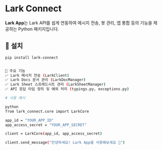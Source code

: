 # Lark Connect
**Lark App**는 Lark API를 쉽게 연동하여 메시지 전송, 봇 관리, 앱 통합 등의 기능을 제공하는 Python 패키지입니다.  

## 🚀 설치  
```bash
pip install lark-connect


📌 주요 기능
✅ Lark 메시지 전송 (LarkClient)
✅ Lark Docs 문서 관리 (LarkDocManager)
✅ Lark Sheet 스프레드시트 관리 (LarkSheetManager)
✅ API 응답 타입 정의 및 예외 처리 (typings.py, exceptions.py)

# 사용 예시

python
from lark_connect.core import LarkCore

app_id = "YOUR_APP_ID"
app_access_secret = "YOUR_APP_SECRET"

client = LarkCore(app_id, app_access_secret)

client.send_message("안녕하세요! Lark App을 사용해보세요 🚀")